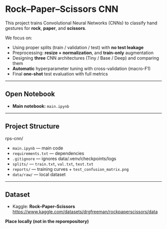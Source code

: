 # Rock–Paper–Scissors CNN

This project trains Convolutional Neural Networks (CNNs) to classify hand gestures for **rock**, **paper**, and **scissors**.

We focus on:
- Using proper splits (train / validation / test) with **no test leakage**
- Preprocessing: **resize + normalization**, and **train-only** augmentation
- Designing **three** CNN architectures (Tiny / Base / Deep) and comparing them
- **Automatic** hyperparameter tuning with cross-validation (macro-F1)
- Final **one-shot** test evaluation with full metrics

---

## Open Notebook

- **Main notebook:** `main.ipynb`  


---

## Project Structure

rps-cnn/
- `main.ipynb` — main code
- `requirements.txt` — dependencies
- `.gitignore` — ignores data/.venv/checkpoints/logs
- `splits/` — `train.txt`, `val.txt`, `test.txt`
- `reports/` — training curves + `test_confusion_matrix.png`
- `data/raw/` — local dataset 


---

## Dataset

- Kaggle: **Rock–Paper–Scissors**  
  https://www.kaggle.com/datasets/drgfreeman/rockpaperscissors/data

**Place locally (not in the reporepository)**
